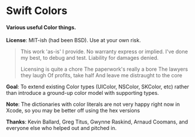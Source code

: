 # Swift Colors
#### Various useful Color things. 

**License**: MIT-ish (had been BSD). Use at your own risk.

> This work 'as-is' I provide.
> No warranty express or implied.
> I've done my best,
> to debug and test.
> Liability for damages denied.
>
> Licensing is quite a chore
> The paperwork's really a bore
> The lawyers they laugh
> Of profits, take half
> And leave me distraught to the core


**Goal**: To extend existing Color types (UIColor, NSColor, SKColor, etc) rather than introduce a ground-up color model with supporting types.

**Note**: The dictionaries with color literals are not very happy right now in Xcode,  so you may be better off using the hex versions

**Thanks**: Kevin Ballard, Greg Titus, Gwynne Raskind, Arnaud Coomans, and everyone else who helped out and pitched in.
 
